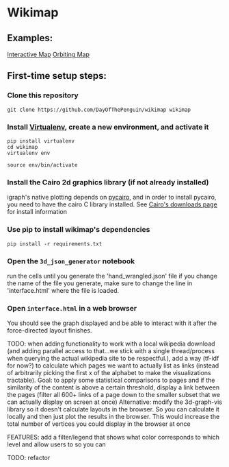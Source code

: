 # Wikimap

## Examples:
[Interactive Map](https://dayofthepenguin.github.io/wikimap/interactive_demo.html)
[Orbiting Map](https://dayofthepenguin.github.io/wikimap/orbiting_demo.html)

## First-time setup steps:

### Clone this repository

`git clone https://github.com/DayOfThePenguin/wikimap wikimap`

### Install [Virtualenv](https://virtualenv.pypa.io/en/latest/), create a new environment, and activate it

```shell
pip install virtualenv
cd wikimap
virtualenv env
```
`source env/bin/activate`

### Install the Cairo 2d graphics library (if not already installed)
igraph's native plotting depends on [pycairo](https://www.cairographics.org/pycairo/), and
in order to install pycairo, you need to have the cairo C library installed.  See
[Cairo's downloads page](https://www.cairographics.org/download/) for install information

### Use pip to install wikimap's dependencies
```shell
pip install -r requirements.txt
```

### Open the `3d_json_generator` notebook
run the cells until you generate the 'hand_wrangled.json' file
if you change the name of the file you generate, make sure to change the line in
'interface.html' where the file is loaded.

### Open `interface.html` in a web browser
You should see the graph displayed and be able to interact with it after the force-directed layout finishes.

TODO: when adding functionality to work with a local wikipedia download (and adding parallel access to that...we
stick with a single thread/process when querying the actual wikipedia site to be respectful.), add a way (tf-idf for now?)
to calculate which pages we want to actually list as links (instead of arbitrarily picking the first x of the alphabet to make the visualizations tractable).
Goal: to apply some statistical comparisons to pages and if the similarity of the content is above a certain threshold, display a link
between the pages (filter all 600+ links of a page down to the smaller subset that we can actually display on screen at once)
Alternative: modify the 3d-graph-vis library so it doesn't calculate layouts in the browser. So you can calculate it locally
and then just plot the results in the browser. This would increase the total number of vertices you could display in the browser at
once

FEATURES: add a filter/legend that shows what color corresponds to which level and allow users to  so you can

TODO: refactor


